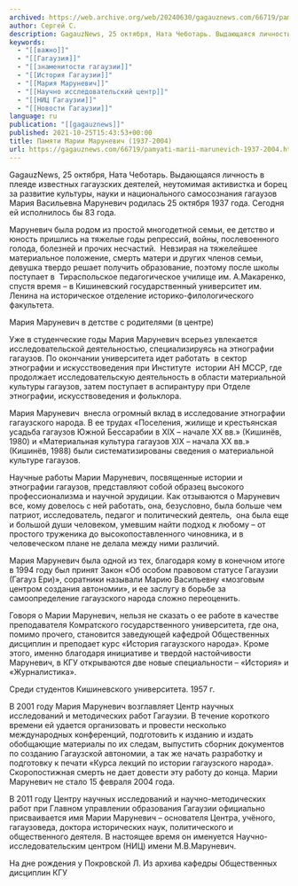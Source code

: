 ```yaml
---
archived: https://web.archive.org/web/20240630/gagauznews.com/66719/pamyati-marii-marunevich-1937-2004.html
author: Сергей С.
description: GagauzNews, 25 октября, Ната Чеботарь. Выдающаяся личность в плеяде известных гагаузских деятелей, неутомимая активистка и борец за развитие культуры, науки и национального самосознания гагаузов Мария Васильевна Маруневич родилась 25 октября 1937 года. Сегодня ей исполнилось бы 83 года. Маруневич была родом из простой многодетной семьи, ее детство и юность пришлись на тяжелые годы репрессий, войны, послевоенного голода, болезней и прочих несчастий.  Невзирая на тяжелейшее материальное положение, смерть матери и других членов семьи, девушка твердо решает получить образование, поэтому после школы поступает в  Тираспольское педагогическое училище им. А.Макаренко, спустя время – в Кишиневский государственный университет им. Ленина на историческое отделение историко-филологического […]
keywords:
  - "[[важно]]"
  - "[[Гагаузия]]"
  - "[[знаменитости гагаузии]]"
  - "[[История Гагаузии]]"
  - "[[Мария Маруневич]]"
  - "[[Научно исследовательский центр]]"
  - "[[НИЦ Гагаузии]]"
  - "[[Новости Гагаузии]]"
language: ru
publication: "[[gagauznews]]"
published: 2021-10-25T15:43:53+00:00
title: Памяти Марии Маруневич (1937-2004)
url: https://gagauznews.com/66719/pamyati-marii-marunevich-1937-2004.html
---
```


GagauzNews, 25 октября, Ната Чеботарь. Выдающаяся личность в плеяде известных гагаузских деятелей, неутомимая активистка и борец за развитие культуры, науки и национального самосознания гагаузов Мария Васильевна Маруневич родилась 25 октября 1937 года. Сегодня ей исполнилось бы 83 года.

Маруневич была родом из простой многодетной семьи, ее детство и юность пришлись на тяжелые годы репрессий, войны, послевоенного голода, болезней и прочих несчастий.  Невзирая на тяжелейшее материальное положение, смерть матери и других членов семьи, девушка твердо решает получить образование, поэтому после школы поступает в  Тираспольское педагогическое училище им. А.Макаренко, спустя время – в Кишиневский государственный университет им. Ленина на историческое отделение историко-филологического факультета.

Мария Маруневич в детстве с родителями (в центре)

Уже в студенческие годы Мария Маруневич всерьез увлекается исследовательской деятельностью, специализируясь на этнографии гагаузов. По окончании университета идет работать  в сектор этнографии и искусствоведения при Институте  истории АН МССР, где продолжает исследовательскую деятельность в области материальной культуры гагаузов, затем поступает в аспирантуру при Отделе этнографии, искусствоведения и фольклора.

Мария Маруневич  внесла огромный вклад в исследование этнографии гагаузского народа. В ее трудах «Поселения, жилище и крестьянская усадьба гагаузов Южной Бессарабии в XIX – начале XX вв.» (Кишинёв, 1980) и «Материальная культура гагаузов XIX – начала XX вв.» (Кишинёв, 1988) были систематизированы сведения о материальной культуре гагаузов.

Научные работы Марии Маруневич, посвященные истории и этнографии гагаузов, представляют собой образец высокого профессионализма и научной эрудиции. Как отзываются о Маруневич все, кому довелось с ней работать, она, безусловно, была больше чем  патриот, исследователь, педагог и политический деятель,  она была еще и большой души человеком, умевшим найти подход к любому – от простого труженика до высокопоставленного чиновника, и в человеческом плане не делала между ними различий.

Мария Маруневич была одной из тех, благодаря кому в конечном итоге в 1994 году был принят Закон «Об особом правовом статусе Гагаузии (Гагауз Ери)», соратники называли Марию Васильевну «мозговым центром создания автономии», и ее заслугу в борьбе за самоопределение гагаузского народа сложно переоценить.

Говоря о Марии Маруневич, нельзя не сказать о ее работе в качестве преподавателя Комратского государственного университета, где она, помимо прочего, становится заведующей кафедрой Общественных дисциплин и преподает курс «История гагаузского народа». Кроме этого, именно благодаря инициативе и твердой настойчивости Маруневич, в КГУ открываются две новые специальности – «История» и «Журналистика».

Среди студентов Кишиневского университета. 1957 г.

В 2001 году Мария Маруневич возглавляет Центр научных исследований и методических работ Гагаузии. В течение короткого времени ей удается организовать и провести несколько международных конференций, подготовить к изданию и издать обобщающие материалы по их следам, выпустить сборник документов по созданию Гагаузской автономии, а так же начать разработку и подготовку к печати «Курса лекций по истории гагаузского народа». Скоропостижная смерть не дает довести эту работу до конца. Марии Маруневич не стало 15 февраля 2004 года.

В 2011 году Центру научных исследований и научно-методических работ при Главном управлении образования Гагаузии официально присваивается имя Марии Маруневич – основателя Центра, учёного, гагаузоведа, доктора исторических наук, политического и общественного деятеля. В настоящее время он именуется Научно-исследовательским центром (НИЦ) имени М.В.Маруневич.

На дне рождения у Покровской Л. Из архива кафедры Общественных дисциплин КГУ